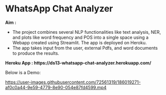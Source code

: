 # WhatsApp Chat Analyzer


<b>Aim : </b>
<ul>
  <li>The project combines several NLP functionalities like text analysis, NER, and plots like word frequency and POS into a single space using a Webapp created using Streamlit. The app is deployed on Heroku.</li>
  <li>The app takes input from the user, external Pdfs, and word documents to produce the results.</li>
</ul>
<b>Heroku App : https://ds13-whatsapp-chat-analyzer.herokuapp.com/</b><br>

Below is a Demo:

https://user-images.githubusercontent.com/72561319/186019271-af0c0a44-9e59-4779-8e90-054e87fd4599.mp4

